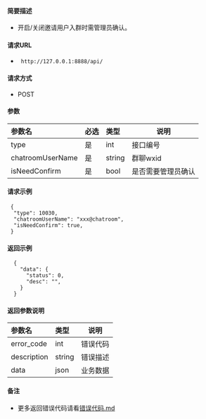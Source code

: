 
#### 简要描述

- 开启/关闭邀请用户入群时需管理员确认。

#### 请求URL
- ` http://127.0.0.1:8888/api/`
  
#### 请求方式
- POST 

#### 参数

| 参数名              | 必选 | 类型     | 说明        |   
|:-----------------|:---|:-------|-----------|   
| type             | 是  | int    | 接口编号      |   
| chatroomUserName | 是  | string | 群聊wxid    |   
| isNeedConfirm    | 是  | bool   | 是否需要管理员确认 |   

#### 请求示例

```
 {
  "type": 10030,
  "chatroomUserName": "xxx@chatroom",
  "isNeedConfirm": true,
 } 
```

#### 返回示例 

``` 
  {
    "data": {
      "status": 0,
      "desc": "",
    }
  }
```

#### 返回参数说明 

| 参数名         | 类型     | 说明   |   
|:------------|:-------|------|   
| error_code  | int    | 错误代码 |   
| description | string | 错误描述 |   
| data        | json   | 业务数据 |   

#### 备注 

- 更多返回错误代码请看[错误代码.md](../错误代码.md)






